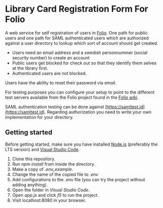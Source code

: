 # Library Card Registration Form For Folio
A web service for self registration of users in [Folio](folio.org). One path for public users and one path for SAML authenticated users which are authorized against a user directory to lookup which sort of account should get created.
- Users need an email address and a swedish personnummer (social security number) to create an account
- Public users get blocked for check out so that they identify them selves at the library first.  
- Authenticated users are not blocked.

Users have the ability to reset their password via email.

For testing purposes you can configure your setup to point to the different test servers available from the Folio project found in the [Folio wiki](https://wiki.folio.org).

SAML authentication testing can be done against [https://samltest.id](https://samltest.id). Regarding authorization you need to write your own implementation for your directory.

## Getting started
Before getting started, make sure you have installed [Node.js](https://nodejs.org/en/) (preferably the LTS version) and [Visual Studio Code](https://code.visualstudio.com/).

1. Clone this repository.
2. Run *npm install* from inside the directory.
3. Make a copy of *.env_example*.
4. Change the name of the copied file to *.env*
5. Add configurations to the *.env* file (you can try the project without adding anything).
6. Open the folder in *Visual Studio Code*.
7. Open *app.js* and click *f5* to run the project.
8. Visit localhost:8080 in your browser.

